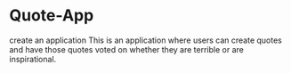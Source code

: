 # Quote-App
create an application This is an application where users can create quotes and have those quotes voted on whether they are terrible or are inspirational. 
